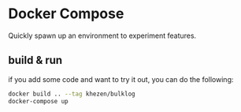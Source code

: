  # Docker Compose

 Quickly spawn up an environment to experiment features.

 ## build & run

if you add some code and want to try it out, you can do the following:

 ```sh
docker build .. --tag khezen/bulklog
docker-compose up
 ```